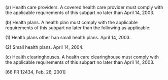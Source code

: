 (a) Health care providers. A covered health care provider must comply with the applicable requirements of this subpart no later than April 14, 2003.

(b) Health plans. A health plan must comply with the applicable requirements of this subpart no later than the following as applicable:

(1) Health plans other han small health plans. April 14, 2003.

(2) Small health plans. April 14, 2004.

&#40;c) Health clearinghouses. A health care clearinghouse must comply with the applicable requirements of this subpart no later than April 14, 2003.

[66 FR 12434, Feb. 26, 2001]
